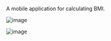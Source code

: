 A mobile application for calculating BMI.

![image](https://github.com/Sujal-3012/BMI-app/assets/110303512/784991ce-e3a9-4cdb-bf1e-88b9846ac264)

![image](https://github.com/Sujal-3012/BMI-app/assets/110303512/14be0fa7-7801-4cda-950a-b51038957ca0)
